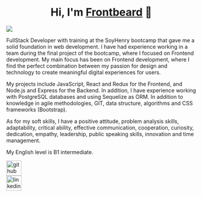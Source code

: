 <div align="center">
<h1 align="center">Hi, I'm <a href="https://github.com/Frontbeard">Frontbeard</a> 👋</h1>
</div>
<img src="https://i.imgur.com/qrH0XoA.png">

FullStack Developer with training at the SoyHenry bootcamp that gave me a solid foundation in web development. I have had experience working in a team during the final project of the bootcamp, where I focused on Frontend development. My main focus has been on Frontend development, where I find the perfect combination between my passion for design and technology to create meaningful digital experiences for users.

My projects include JavaScript, React and Redux for the Frontend, and Node.js and Express for the Backend. In addition, I have experience working with PostgreSQL databases and using Sequelize as ORM. In addition to knowledge in agile methodologies, GIT, data structure, algorithms and CSS frameworks (Bootstrap).

As for my soft skills, I have a positive attitude, problem analysis skills, adaptability, critical ability, effective communication, cooperation, curiosity, dedication, empathy, leadership, public speaking skills, innovation and time management.

My English level is B1 intermediate.

[<img src='https://cdn.jsdelivr.net/npm/simple-icons@3.0.1/icons/github.svg' alt='github' height='40'>](https://github.com/Frontbeard)  
[<img src='https://cdn.jsdelivr.net/npm/simple-icons@3.0.1/icons/linkedin.svg' alt='linkedin' height='40'>](https://www.linkedin.com/in/https://www.linkedin.com/in/frontbeard/)  

